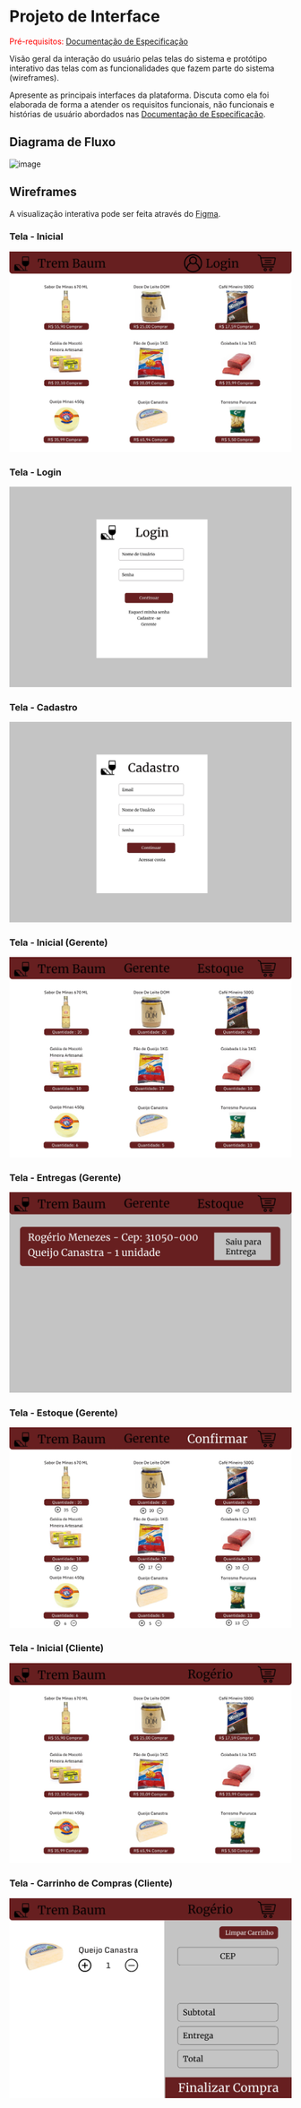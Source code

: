 
# Projeto de Interface

<span style="color:red">Pré-requisitos: <a href="2-Especificação do Projeto.md"> Documentação de Especificação</a></span>

Visão geral da interação do usuário pelas telas do sistema e protótipo interativo das telas com as funcionalidades que fazem parte do sistema (wireframes).

 Apresente as principais interfaces da plataforma. Discuta como ela foi elaborada de forma a atender os requisitos funcionais, não funcionais e histórias de usuário abordados nas <a href="2-Especificação do Projeto.md"> Documentação de Especificação</a>.

## Diagrama de Fluxo

![image](https://github.com/ICEI-PUC-Minas-PMV-ADS/pmv-ads-2023-2-e2-proj-int-t8-trem-baum/assets/103541503/2213baa5-4a32-4484-9f33-367638b8869b)


## Wireframes

A visualização interativa pode ser feita através do [Figma](https://www.figma.com/proto/OaU4wDe4LdbyP85X4XFRa5/Trem-Baum?type=design&node-id=9-465&t=nshUQMUnZ5OiWmKl-1&scaling=contain&page-id=0%3A1&starting-point-node-id=9%3A465).

### Tela - Inicial

![Tela Inicial](img/Inicial.jpeg)

### Tela - Login

![Tela de Login](img/Login.jpeg)

### Tela - Cadastro

![Tela de Cadastro](img/Cadastro.jpeg)

### Tela - Inicial (Gerente)

![Tela Inicial - Gerente ](img/Gerente.jpeg)

### Tela - Entregas (Gerente)

![Tela de Entregas](img/Entrega.jpeg)

### Tela - Estoque (Gerente)

![Tela de Estoque](img/Estoque.jpeg)

### Tela - Inicial (Cliente)

![Tela Inicial - Cliente](img/InicialU.jpeg)

### Tela - Carrinho de Compras (Cliente)

![Tela de Carrinho de compras](img/Carrinho.jpeg)






